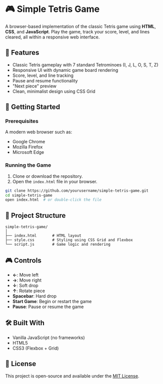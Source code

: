 
# 🎮 Simple Tetris Game

A browser-based implementation of the classic Tetris game using **HTML**, **CSS**, and **JavaScript**. Play the game, track your score, level, and lines cleared, all within a responsive web interface.

## 🧩 Features

* Classic Tetris gameplay with 7 standard Tetrominoes (I, J, L, O, S, T, Z)
* Responsive UI with dynamic game board rendering
* Score, level, and line tracking
* Pause and resume functionality
* "Next piece" preview
* Clean, minimalist design using CSS Grid

## 🚀 Getting Started

### Prerequisites

A modern web browser such as:

* Google Chrome
* Mozilla Firefox
* Microsoft Edge

### Running the Game

1. Clone or download the repository.
2. Open the `index.html` file in your browser.

```bash
git clone https://github.com/yourusername/simple-tetris-game.git
cd simple-tetris-game
open index.html  # or double-click the file
```

## 📁 Project Structure

```
simple-tetris-game/
│
├── index.html       # HTML layout
├── style.css        # Styling using CSS Grid and Flexbox
└── script.js        # Game logic and rendering
```

## 🎮 Controls

* **←**: Move left
* **→**: Move right
* **↓**: Soft drop
* **↑**: Rotate piece
* **Spacebar**: Hard drop
* **Start Game**: Begin or restart the game
* **Pause**: Pause or resume the game

## 🛠 Built With

* Vanilla JavaScript (no frameworks)
* HTML5
* CSS3 (Flexbox + Grid)

## 📜 License

This project is open-source and available under the [MIT License](https://opensource.org/licenses/MIT).
